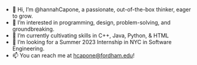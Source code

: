 - 👋 Hi, I’m @hannahCapone, a passionate, out-of-the-box thinker, eager to grow.
- 👀 I’m interested in programming, design, problem-solving, and groundbreaking.
- 🌱 I’m currently cultivating skills in C++, Java, Python, & HTML
- 💞️ I’m looking for a Summer 2023 Internship in NYC in Software Engineering.
- 📫 You can reach me at hcapone@fordham.edu!

<!---
hannahCapone/hannahCapone is a ✨ special ✨ repository because its `README.md` (this file) appears on your GitHub profile.
You can click the Preview link to take a look at your changes.
--->
